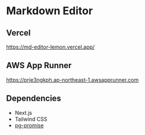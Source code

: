 # Markdown Editor
## Vercel
https://md-editor-lemon.vercel.app/
## AWS App Runner
https://prje3ngkph.ap-northeast-1.awsapprunner.com

## Dependencies
- Next.js
- Tailwind CSS
- [pg-promise](https://github.com/vitaly-t/pg-promise)
